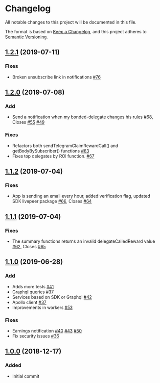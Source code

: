 # Changelog
All notable changes to this project will be documented in this file.

The format is based on [Keep a Changelog](https://keepachangelog.com/en/1.0.0/),
and this project adheres to [Semantic Versioning](https://semver.org/spec/v2.0.0.html).

## [1.2.1](https://github.com/protofire/livepeer-alerts-backend/compare/v1.2.0...v1.2.1) (2019-07-11)
### Fixes
- Broken unsubscribe link in notifications [#76](https://github.com/protofire/livepeer-alerts-backend/pull/76)

## [1.2.0](https://github.com/protofire/livepeer-alerts-backend/compare/v1.2.0...v1.1.2) (2019-07-08)
### Add
- Send a notification when my bonded-delegate changes his rules [#68](https://github.com/protofire/livepeer-alerts-backend/pull/68), Closes [#55](https://github.com/protofire/livepeer-alerts-backend/issues/55) [#49](https://github.com/protofire/livepeer-alerts-backend/issues/49)

### Fixes
- Refactors both sendTelegramClaimRewardCall() and getBodyBySubscriber() functions [#63](https://github.com/protofire/livepeer-alerts-backend/pull/63)
- Fixes top delegates by ROI function. [#67](https://github.com/protofire/livepeer-alerts-backend/pull/67)

## [1.1.2](https://github.com/protofire/livepeer-alerts-backend/compare/v1.1.2...v1.1.1) (2019-07-04)
### Fixes
- App is sending an email every hour, added verification flag, updated SDK livepeer package [#66](https://github.com/protofire/livepeer-alerts-backend/pull/66), Closes [#64](https://github.com/protofire/livepeer-alerts-backend/issues/64)

## [1.1.1](https://github.com/protofire/livepeer-alerts-backend/compare/v1.1.1...v1.1.0) (2019-07-04)
### Fixes
-  The summary functions returns an invalid delegateCalledReward value [#62](https://github.com/protofire/livepeer-alerts-backend/pull/62), Closes [#65](https://github.com/protofire/livepeer-alerts-backend/issues/65)

## [1.1.0](eer-alerts-backend/compare/v1.1.0...v1.0.0) (2019-06-28)
### Add
- Adds more tests [#41](https://github.com/protofire/livepeer-alerts-backend/pull/41)
- Graphql queries [#37](https://github.com/protofire/livepeer-alerts-backend/pull/37)
- Services based on SDK or Graphql [#42](https://github.com/protofire/livepeer-alerts-backend/pull/42)
- Apollo client [#37](https://github.com/protofire/livepeer-alerts-backend/pull/37)
- Improvements in workers [#53](https://github.com/protofire/livepeer-alerts-backend/pull/53)

### Fixes
- Earnings notification [#40](https://github.com/protofire/livepeer-alerts-backend/pull/40) [#43](https://github.com/protofire/livepeer-alerts-backend/pull/43) [#50](https://github.com/protofire/livepeer-alerts-backend/pull/50)
- Fix security issues [#36](https://github.com/protofire/livepeer-alerts-backend/pull/36)

## [1.0.0](https://github.com/protofire/livepeer-alerts-backend/compare/666886a084841f6587653e419bb174d0bb87e208...v1.0.0) (2018-12-17)
### Added
- Initial commit
